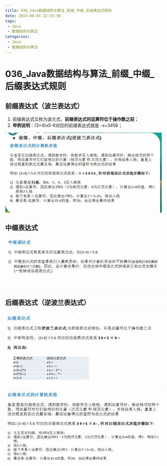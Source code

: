 ```yaml
---
title: 036_Java数据结构与算法_前缀_中缀_后缀表达式规则
date: 2019-08-01 22:55:56
tags: 
 - Java
 - 数据结构与算法
categories:
 - Java
 - 数据结构与算法
---
```


# 036_Java数据结构与算法_前缀_中缀_后缀表达式规则

## 前缀表达式（波兰表达式）

1. 前缀表达式又称为波兰式，**前缀表达式的运算符位于操作数之前**；
2. **举例说明**：(3+4)x5-6对应的前缀表达式就是 -x+3456；



![前缀表达式](https://raw.githubusercontent.com/tomxwd/ImageHosting/master/blog/%E6%95%B0%E6%8D%AE%E7%BB%93%E6%9E%84/036%E5%89%8D%E7%BC%80%E8%A1%A8%E8%BE%BE%E5%BC%8F.png)



## 中缀表达式

![中缀表达式](https://raw.githubusercontent.com/tomxwd/ImageHosting/master/blog/%E6%95%B0%E6%8D%AE%E7%BB%93%E6%9E%84/036%E4%B8%AD%E7%BC%80%E8%A1%A8%E8%BE%BE%E5%BC%8F.png)



## 后缀表达式（逆波兰表达式）

![后缀表达式1](https://raw.githubusercontent.com/tomxwd/ImageHosting/master/blog/%E6%95%B0%E6%8D%AE%E7%BB%93%E6%9E%84/036%E5%90%8E%E7%BC%80%E8%A1%A8%E8%BE%BE%E5%BC%8F1.png)

![后缀表达式2](https://raw.githubusercontent.com/tomxwd/ImageHosting/master/blog/%E6%95%B0%E6%8D%AE%E7%BB%93%E6%9E%84/036%E5%90%8E%E7%BC%80%E8%A1%A8%E8%BE%BE%E5%BC%8F2.png)